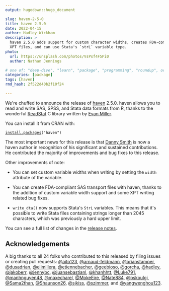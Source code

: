 ```yaml
---
output: hugodown::hugo_document

slug: haven-2-5-0
title: haven 2.5.0
date: 2022-04-15
author: Hadley Wickham
description: >
  haven 2.5.0 adds support for custom character widths, creates FDA-compliant
  XPT files, and can use Stata's `strL` variable type.
photo:
  url: https://unsplash.com/photos/VsPsf4F5Pi0
  author: Nathan Jennings

# one of: "deep-dive", "learn", "package", "programming", "roundup", or "other"
categories: [package] 
tags: [haven]
rmd_hash: 2f522d40b2f10f24

---
```


<!--
TODO:
* [x] Look over / edit the post's title in the yaml
* [x] Edit (or delete) the description; note this appears in the Twitter card
* [x] Pick category and tags (see existing with [`hugodown::tidy_show_meta()`](https://rdrr.io/pkg/hugodown/man/use_tidy_post.html))
* [x] Find photo & update yaml metadata
* [x] Create `thumbnail-sq.jpg`; height and width should be equal
* [x] Create `thumbnail-wd.jpg`; width should be >5x height
* [x] [`hugodown::use_tidy_thumbnails()`](https://rdrr.io/pkg/hugodown/man/use_tidy_post.html)
* [ ] Add intro sentence, e.g. the standard tagline for the package
* [ ] [`usethis::use_tidy_thanks()`](https://usethis.r-lib.org/reference/use_tidy_thanks.html)
-->

We're chuffed to announce the release of [haven](https://haven.tidyverse.org) 2.5.0. haven allows you to read and write SAS, SPSS, and Stata data formats from R, thanks to the wonderful [ReadStat](https://github.com/WizardMac/ReadStat) C library written by [Evan Miller](https://www.evanmiller.org/).

You can install it from CRAN with:

<div class="highlight">

<pre class='chroma'><code class='language-r' data-lang='r'><span class='nf'><a href='https://rdrr.io/r/utils/install.packages.html'>install.packages</a></span><span class='o'>(</span><span class='s'>"haven"</span><span class='o'>)</span></code></pre>

</div>

The most important news for this release is that [Danny Smith](https://github.com/gorcha) is now a haven author in recognition of his significant and sustained contributions. He contributed the majority of improvements and bug fixes to this release.

Other improvements of note:

-   You can set custom variable widths when writing by setting the `width` attribute of the variable.

-   You can create FDA-compliant SAS transport files with haven, thanks to the addition of custom variable width support and some XPT writing related bug fixes.

-   `write_dta()` now supports Stata's `StrL` variables. This means that it's possible to write Stata files containing strings longer than 2045 characters, which was previously a hard upper limit.

You can see a full list of changes in the [release notes](https://github.com/tidyverse/haven/blob/main/NEWS.md).

## Acknowledgements

A big thanks to all 24 folks who contributed to this released by filing issues or creating pull requests: [@aito123](https://github.com/aito123), [@arnaud-feldmann](https://github.com/arnaud-feldmann), [@brianstamper](https://github.com/brianstamper), [@dusadrian](https://github.com/dusadrian), [@elimillera](https://github.com/elimillera), [@etiennebacher](https://github.com/etiennebacher), [@geebioso](https://github.com/geebioso), [@gorcha](https://github.com/gorcha), [@hadley](https://github.com/hadley), [@jakoberr](https://github.com/jakoberr), [@jennybc](https://github.com/jennybc), [@juansebastianl](https://github.com/juansebastianl), [@khanhhtt](https://github.com/khanhhtt), [@Luke791](https://github.com/Luke791), [@manhnguyen48](https://github.com/manhnguyen48), [@maxecharel](https://github.com/maxecharel), [@MokeEire](https://github.com/MokeEire), [@Nate884](https://github.com/Nate884), [@pskoulgi](https://github.com/pskoulgi), [@Sama2than](https://github.com/Sama2than), [@Shaunson26](https://github.com/Shaunson26), [@sjkiss](https://github.com/sjkiss), [@szimmer](https://github.com/szimmer), and [@yangwenghou123](https://github.com/yangwenghou123).

